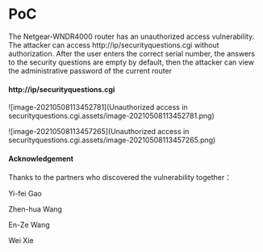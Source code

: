 # PoC

The Netgear-WNDR4000 router has an unauthorized access vulnerability. The attacker can access http://ip/securityquestions.cgi without authorization. After the user enters the correct serial number, the answers to the security questions are empty by default, then the attacker can view the administrative password of the current router

#### http://ip/securityquestions.cgi

![image-20210508113452781](Unauthorized access in securityquestions.cgi.assets/image-20210508113452781.png)

![image-20210508113457265](Unauthorized access in securityquestions.cgi.assets/image-20210508113457265.png)









#### Acknowledgement

Thanks to the partners who discovered the vulnerability together：

Yi-fei Gao

Zhen-hua Wang

En-Ze Wang

Wei Xie